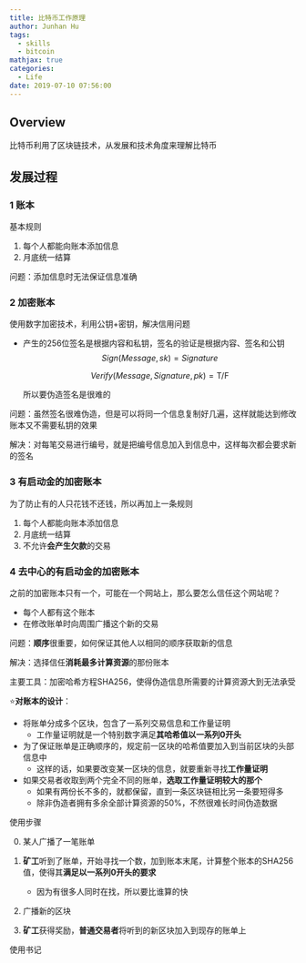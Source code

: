```yaml
---
title: 比特币工作原理
author: Junhan Hu
tags:
  - skills
  - bitcoin
mathjax: true
categories:
  - Life
date: 2019-07-10 07:56:00
---
```


## Overview

比特币利用了区块链技术，从发展和技术角度来理解比特币

## 发展过程

### 1 账本

基本规则

1. 每个人都能向账本添加信息
2. 月底统一结算

问题：添加信息时无法保证信息准确

<!-- more -->

### 2 加密账本

使用数字加密技术，利用公钥+密钥，解决信用问题

* 产生的256位签名是根据内容和私钥，签名的验证是根据内容、签名和公钥
  $$
  Sign (Message, sk) = Signature
  $$

  $$
  Verify (Message, Signature, pk) =\mathrm{T} / \mathrm{F}
  $$

  所以要伪造签名是很难的

问题：虽然签名很难伪造，但是可以将同一个信息复制好几遍，这样就能达到修改账本又不需要私钥的效果

解决：对每笔交易进行编号，就是把编号信息加入到信息中，这样每次都会要求新的签名

### 3 有启动金的加密账本

为了防止有的人只花钱不还钱，所以再加上一条规则

1. 每个人都能向账本添加信息
2. 月底统一结算
3. 不允许**会产生欠款**的交易

### 4 去中心的有启动金的加密账本

之前的加密账本只有一个，可能在一个网站上，那么要怎么信任这个网站呢？

* 每个人都有这个账本
* 在修改账单时向周围广播这个新的交易

问题：**顺序**很重要，如何保证其他人以相同的顺序获取新的信息

解决：选择信任**消耗最多计算资源**的那份账本

主要工具：加密哈希方程SHA256，使得伪造信息所需要的计算资源大到无法承受

:star:**对账本的设计**：

* 将账单分成多个区块，包含了一系列交易信息和工作量证明
  * 工作量证明就是一个特别数字满足**其哈希值以一系列0开头**
* 为了保证账单是正确顺序的，规定前一区块的哈希值要加入到当前区块的头部信息中
  * 这样的话，如果要改变某一区块的信息，就要重新寻找**工作量证明**
* 如果交易者收取到两个完全不同的账单，**选取工作量证明较大的那个**
  * 如果有两份长不多的，就都保留，直到一条区块链相比另一条要短得多
  * 除非伪造者拥有多余全部计算资源的$50\%$，不然很难长时间伪造数据

使用步骤

0. 某人广播了一笔账单

1. **矿工**听到了账单，开始寻找一个数，加到账本末尾，计算整个账本的SHA256值，使得其**满足以一系列0开头的要求**
   * 因为有很多人同时在找，所以要比谁算的快
2. 广播新的区块 
3. **矿工**获得奖励，**普通交易者**将听到的新区块加入到现存的账单上

使用书记
